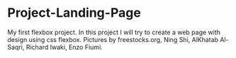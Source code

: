 # Project-Landing-Page
My first flexbox project.
In this project I will try to create a web page with design using css flexbox. 
Pictures by freestocks.org, Ning Shi, AlKhatab Al-Saqri, Richard Iwaki, Enzo Fiumi.